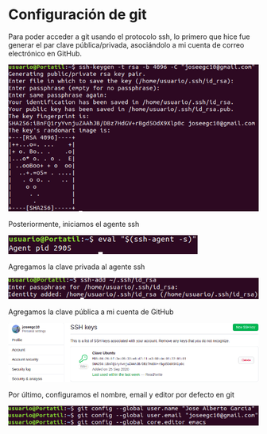 # Configuración de git

Para poder acceder a git usando el protocolo ssh, lo primero que hice fue generar el par clave pública/privada, asociándolo a mi cuenta de correo electrónico en GitHub.

![Par clave pública/privada](https://github.com/joseegc10/ejercicios-IV/blob/master/configuracion-git/capturas/1.png)

Posteriormente, iniciamos el agente ssh

![inicio agente ssh](https://github.com/joseegc10/ejercicios-IV/blob/master/configuracion-git/capturas/2.png)

Agregamos la clave privada al agente ssh

![agregamos clave privada al agente ssh](https://github.com/joseegc10/ejercicios-IV/blob/master/configuracion-git/capturas/3.png)

Agregamos la clave pública a mi cuenta de GitHub

![agregamos clave pública en mi perfil de github](https://github.com/joseegc10/ejercicios-IV/blob/master/configuracion-git/capturas/5.png)

Por último, configuramos el nombre, email y editor por defecto en git

![configuración](https://github.com/joseegc10/ejercicios-IV/blob/master/configuracion-git/capturas/4.png)


